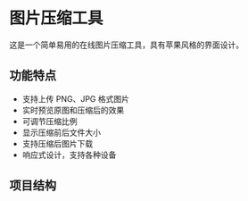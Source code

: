 # 图片压缩工具

这是一个简单易用的在线图片压缩工具，具有苹果风格的界面设计。

## 功能特点
- 支持上传 PNG、JPG 格式图片
- 实时预览原图和压缩后的效果
- 可调节压缩比例
- 显示压缩前后文件大小
- 支持压缩后图片下载
- 响应式设计，支持各种设备

## 项目结构 